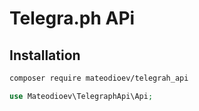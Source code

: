# Telegra.ph APi

## Installation

```bash
composer require mateodioev/telegrah_api
```

```php
use Mateodioev\TelegraphApi\Api;
```